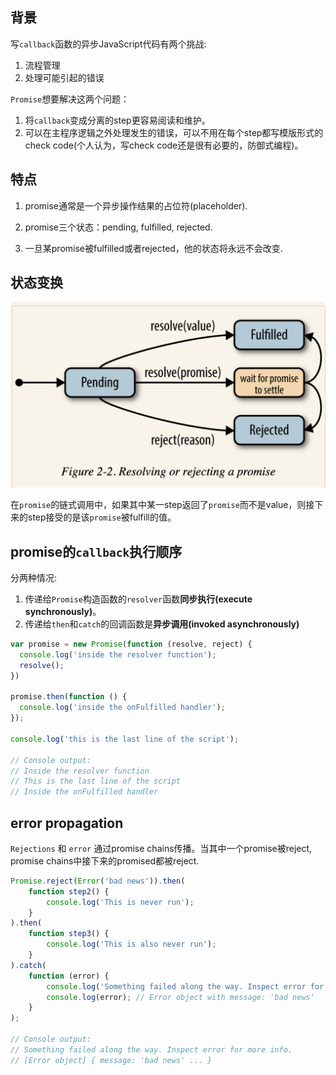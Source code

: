 ## 背景

写`callback`函数的异步JavaScript代码有两个挑战:

1. 流程管理
2. 处理可能引起的错误

`Promise`想要解决这两个问题：

1. 将`callback`变成分离的step更容易阅读和维护。
2. 可以在主程序逻辑之外处理发生的错误，可以不用在每个step都写模版形式的check code(个人认为，写check code还是很有必要的，防御式编程)。

## 特点

1. promise通常是一个异步操作结果的占位符(placeholder).

2. promise三个状态：pending, fulfilled, rejected.

3. 一旦某promise被fulfilled或者rejected，他的状态将永远不会改变.

## 状态变换

![promise_state_transition.png](images/promise_state_transition.png)


在`promise`的链式调用中，如果其中某一step返回了`promise`而不是value，则接下来的step接受的是该`promise`被fulfill的值。

## promise的`callback`执行顺序

分两种情况:

1. 传递给`Promise`构造函数的`resolver`函数**同步执行(execute synchronously)**。
2. 传递给`then`和`catch`的回调函数是**异步调用(invoked asynchronously)**

```js
var promise = new Promise(function (resolve, reject) {
  console.log('inside the resolver function');
  resolve();
})

promise.then(function () {
  console.log('inside the onFulfilled handler');
});

console.log('this is the last line of the script');

// Console output:
// Inside the resolver function
// This is the last line of the script
// Inside the onFulfilled handler
```

## error propagation

`Rejections` 和 `error` 通过promise chains传播。当其中一个promise被reject, promise chains中接下来的promised都被reject.

```js
Promise.reject(Error('bad news')).then(
    function step2() {
        console.log('This is never run');
    }
).then(
    function step3() {
        console.log('This is also never run');
    }
).catch(
    function (error) {
        console.log('Something failed along the way. Inspect error for more info.');
        console.log(error); // Error object with message: 'bad news'
    }
);

// Console output:
// Something failed along the way. Inspect error for more info.
// [Error object] { message: 'bad news' ... }
```
